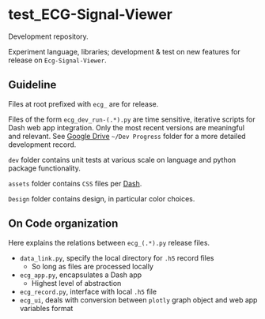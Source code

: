 # test_ECG-Signal-Viewer
Development repository. 

Experiment language, libraries; development & test on new features for release on `Ecg-Signal-Viewer`. 



## Guideline
Files at root prefixed with `ecg_` are for release. 

Files of the form `ecg_dev_run-(.*).py` are time sensitive, iterative scripts for Dash web app integration. 
Only the most recent versions are meaningful and relevant.
See [Google Drive](https://drive.google.com/drive/u/0/folders/1LoDe0fVXWghLS3dO6EcsUCoV639Plo7I) `~/Dev Progress` folder 
for a more detailed development record.  
 
`dev` folder contains unit tests at various scale on language and python package functionality. 
 
`assets` folder contains `CSS` files per [Dash](https://dash.plotly.com). 
 
`Design` folder contains design, in particular color choices. 



## On Code organization 
Here explains the relations between `ecg_(.*).py` release files. 

- `data_link.py`, specify the local directory for `.h5` record files 
	- So long as files are processed locally 
- `ecg_app.py`, encapsulates a Dash app 
	- Highest level of abstraction 
- `ecg_record.py`, interface with local `.h5` file 
- `ecg_ui`, deals with conversion between `plotly` graph object and web app variables format 


